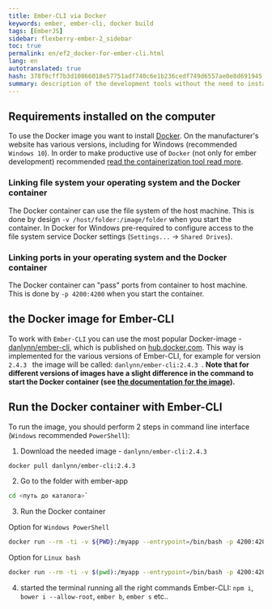```yaml
--- 
title: Ember-CLI via Docker 
keywords: ember, ember-cli, docker build 
tags: [EmberJS] 
sidebar: flexberry-ember-2_sidebar 
toc: true 
permalink: en/ef2_docker-for-ember-cli.html 
lang: en 
autotranslated: true 
hash: 378f9cff7b3d10866018e57751adf740c6e1b236cedf749d6557ae0e8d691945 
summary: description of the development tools without the need to install and on the developer's computer (make sure to have Docker installed). 
--- 
```


## Requirements installed on the computer 

To use the Docker image you want to install [Docker](https://www.docker.com/). On the manufacturer's website has various versions, including for Windows (recommended `Windows 10`). In order to make productive use of `Docker` (not only for ember development) recommended [read the containerization tool read more](gbt_deployment_docker.html). 

### Linking file system your operating system and the Docker container 

The Docker container can use the file system of the host machine. This is done by design `-v /host/folder:/image/folder` when you start the container. In Docker for Windows pre-required to configure access to the file system service Docker settings (`Settings...` -> `Shared Drives`). 

### Linking ports in your operating system and the Docker container 

The Docker container can "pass" ports from container to host machine. This is done by `-p 4200:4200` when you start the container. 

## the Docker image for Ember-CLI 

To work with `Ember-CLI` you can use the most popular Docker-image - [danlynn/ember-cli](https://hub.docker.com/r/danlynn/ember-cli/), which is published on [hub.docker.com](https://hub.docker.com). This way is implemented for the various versions of Ember-CLI, for example for version `2.4.3 ` the image will be called: `danlynn/ember-cli:2.4.3 `. **Note that for different versions of images have a slight difference in the command to start the Docker container (see [the documentation for the image](https://hub.docker.com/r/danlynn/ember-cli/)).** 

## Run the Docker container with Ember-CLI 

To run the image, you should perform 2 steps in command line interface (`Windows` recommended `PowerShell`): 
1) Download the needed image - `danlynn/ember-cli:2.4.3 ` 

``` bash
docker pull danlynn/ember-cli:2.4.3
``` 

2) Go to the folder with ember-app 

``` bash
cd <путь до каталога>`
``` 

3) Run the Docker container 

Option for `Windows PowerShell` 
``` bash
docker run --rm -ti -v ${PWD}:/myapp --entrypoint=/bin/bash -p 4200:4200 -p 49153:49153 -p 7357:7357 danlynn/ember-cli:2.4.3
``` 

Option for `Linux bash` 

``` bash
docker run --rm -ti -v $(pwd):/myapp --entrypoint=/bin/bash -p 4200:4200 -p 49153:49153 -p 7357:7357 danlynn/ember-cli:2.4.3
``` 

4) started the terminal running all the right commands Ember-CLI: 
`npm i`, `bower i --allow-root`, `ember b`, `ember s` etc.. 



